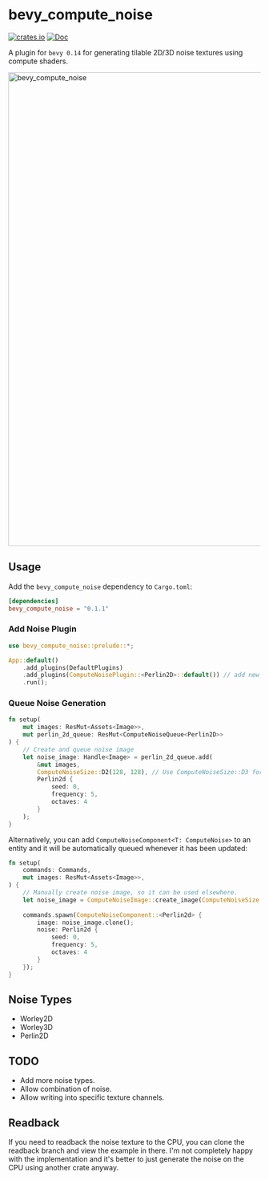 # bevy_compute_noise
[![crates.io](https://img.shields.io/crates/v/bevy_compute_noise.svg)](https://crates.io/crates/bevy_compute_noise)
[![Doc](https://docs.rs/bevy_compute_noise/badge.svg)](https://docs.rs/bevy_compute_noise)

A plugin for `bevy 0.14` for generating tilable 2D/3D noise textures using compute shaders.

<img width="945" alt="bevy_compute_noise" src="https://github.com/jadedbay/bevy_compute_noise/assets/86005828/3d987e54-5846-47e0-ad97-262065b48596">

## Usage

Add the `bevy_compute_noise` dependency to `Cargo.toml`:

```toml
[dependencies]
bevy_compute_noise = "0.1.1"
```

### Add Noise Plugin
```rust
use bevy_compute_noise::prelude::*;

App::default()
    .add_plugins(DefaultPlugins)
    .add_plugins(ComputeNoisePlugin::<Perlin2D>::default()) // add new plugin for each type of noise needed
    .run();
```

### Queue Noise Generation
```rust
fn setup(
    mut images: ResMut<Assets<Image>>,
    mut perlin_2d_queue: ResMut<ComputeNoiseQueue<Perlin2D>>
) {
    // Create and queue noise image
    let noise_image: Handle<Image> = perlin_2d_queue.add(
        &mut images, 
        ComputeNoiseSize::D2(128, 128), // Use ComputeNoiseSize::D3 for 3D noise
        Perlin2d {
            seed: 0,
            frequency: 5,
            octaves: 4
        }
    );
}
```

Alternatively, you can add `ComputeNoiseComponent<T: ComputeNoise>` to an entity and it will be automatically queued whenever it has been updated:

```rust
fn setup(
    commands: Commands,
    mut images: ResMut<Assets<Image>>,
) {
    // Manually create noise image, so it can be used elsewhere.
    let noise_image = ComputeNoiseImage::create_image(ComputeNoiseSize::D2(128, 128));
    
    commands.spawn(ComputeNoiseComponent::<Perlin2d> {
        image: noise_image.clone();
        noise: Perlin2d {
            seed: 0,
            frequency: 5,
            octaves: 4
        }
    });
}
```

## Noise Types
- Worley2D
- Worley3D
- Perlin2D

## TODO
- Add more noise types.
- Allow combination of noise.
- Allow writing into specific texture channels.

## Readback
If you need to readback the noise texture to the CPU, you can clone the readback branch and view the example in there. I'm not completely happy with the implementation and it's better to just generate the noise on the CPU using another crate anyway.

